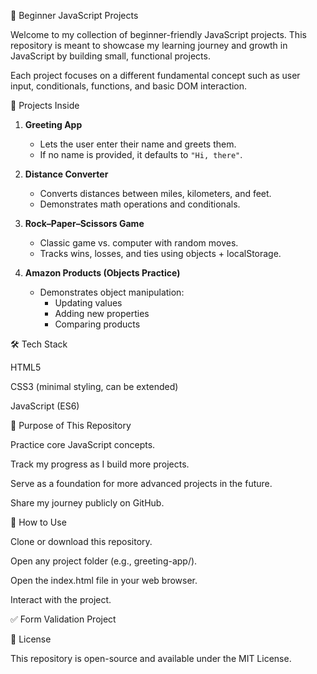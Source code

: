🌱 Beginner JavaScript Projects

Welcome to my collection of beginner-friendly JavaScript projects.
This repository is meant to showcase my learning journey and growth in JavaScript by building small, functional projects.

Each project focuses on a different fundamental concept such as user input, conditionals, functions, and basic DOM interaction.

📂 Projects Inside

1. **Greeting App**  
   - Lets the user enter their name and greets them.  
   - If no name is provided, it defaults to `"Hi, there"`.  

2. **Distance Converter**  
   - Converts distances between miles, kilometers, and feet.  
   - Demonstrates math operations and conditionals.  

3. **Rock–Paper–Scissors Game**  
   - Classic game vs. computer with random moves.  
   - Tracks wins, losses, and ties using objects + localStorage.  

4. **Amazon Products (Objects Practice)**  
   - Demonstrates object manipulation:  
     - Updating values  
     - Adding new properties  
     - Comparing products  

🛠️ Tech Stack

HTML5

CSS3 (minimal styling, can be extended)

JavaScript (ES6)

🚀 Purpose of This Repository

Practice core JavaScript concepts.

Track my progress as I build more projects.

Serve as a foundation for more advanced projects in the future.

Share my journey publicly on GitHub.

📌 How to Use

Clone or download this repository.

Open any project folder (e.g., greeting-app/).

Open the index.html file in your web browser.

Interact with the project.


✅ Form Validation Project

📜 License

This repository is open-source and available under the MIT License.
